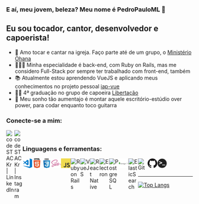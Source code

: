 ### E aí, meu jovem, beleza? Meu nome é PedroPauloML 👋

## Eu sou tocador, cantor, desenvolvedor e capoerista!

* 🎸 Amo tocar e cantar na igreja. Faço parte até de um grupo, o [Ministério Ohana](https://www.instagram.com/ministry_ohana/)
* 👨🏻‍💻 Minha especialidade é back-end, com Ruby on Rails, mas me considero Full-Stack por sempre ter trabalhado com front-end, também
* 📚 Atualmente estou aprendendo VueJS e aplicando meus conhecimentos no projeto pessoal [iap-vue](https://github.com/PedroPauloML/iap-vue)
* 🤼‍♂️ 4ª graduação no grupo de capoeira [Libertação](https://www.instagram.com/capoeiralibertacaobahia/)
* 🥅 Meu sonho tão aumentajo é montar aquele escritório-estúdio over power, para codar enquanto toco guitarra

### Conecte-se a mim:

[<img align="left" alt="codeSTACKr | LinkedIn" width="22px" src="https://cdn.jsdelivr.net/npm/simple-icons@v3/icons/linkedin.svg" />][linkedin]
[<img align="left" alt="codeSTACKr | Instagram" width="22px" src="https://cdn.jsdelivr.net/npm/simple-icons@v3/icons/instagram.svg" />][instagram]

<br />

### Linguagens e ferramentas:

<img align="left" alt="Visual Studio Code" width="26px" src="https://raw.githubusercontent.com/github/explore/80688e429a7d4ef2fca1e82350fe8e3517d3494d/topics/visual-studio-code/visual-studio-code.png" />
<img align="left" alt="HTML5" width="26px" src="https://raw.githubusercontent.com/github/explore/80688e429a7d4ef2fca1e82350fe8e3517d3494d/topics/html/html.png" />
<img align="left" alt="CSS3" width="26px" src="https://raw.githubusercontent.com/github/explore/80688e429a7d4ef2fca1e82350fe8e3517d3494d/topics/css/css.png" />
<img align="left" alt="Sass" width="26px" src="https://raw.githubusercontent.com/github/explore/80688e429a7d4ef2fca1e82350fe8e3517d3494d/topics/sass/sass.png" />
<img align="left" alt="JavaScript" width="26px" src="https://raw.githubusercontent.com/github/explore/80688e429a7d4ef2fca1e82350fe8e3517d3494d/topics/javascript/javascript.png" />
<img align="left" alt="Ruby on Rails" width="26px" src="https://www.portalgsti.com.br/media/uploads/marcomascarenhas/ruby-on-rails.png" />
<img align="left" alt="VueJS" width="26px" src="https://br.vuejs.org//images/logo.png" />
<img align="left" alt="React Native" width="26px" src="https://upload.wikimedia.org/wikipedia/commons/thumb/a/a7/React-icon.svg/1200px-React-icon.svg.png" />
<img align="left" alt="Electron" width="26px" src="https://user-images.githubusercontent.com/3600593/60781010-41dfae80-a173-11e9-99f9-03a8b712b87d.png" />
<img align="left" alt="PostgreSQL" width="26px" src="https://cdn.iconscout.com/icon/free/png-512/postgresql-226047.png" />
<img align="left" alt="MongoDB" width="26px" src="https://raw.githubusercontent.com/github/explore/80688e429a7d4ef2fca1e82350fe8e3517d3494d/topics/mongodb/mongodb.png" />
<img align="left" alt="ElasticSearch" width="26px" src="https://assets.zabbix.com/img/brands/elastic.svg" />
<img align="left" alt="Git" width="26px" src="https://avatars3.githubusercontent.com/u/18133?s=200&v=4" />
<img align="left" alt="GitHub" width="26px" src="https://raw.githubusercontent.com/github/explore/78df643247d429f6cc873026c0622819ad797942/topics/github/github.png" />
<img align="left" alt="HTML5" width="26px" src="https://raw.githubusercontent.com/github/explore/80688e429a7d4ef2fca1e82350fe8e3517d3494d/topics/terminal/terminal.png" />

<br/>
<br/>

---
[![Top Langs](https://github-readme-stats.vercel.app/api/top-langs/?username=pedropauloml&layout=compact)](https://github.com/anuraghazra/github-readme-stats)

[instagram]: https://www.instagram.com/pequeno_lb/
[linkedin]: https://www.linkedin.com/in/pedropauloml/
